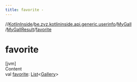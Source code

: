 ```yaml
---
title: favorite -
---
```

//[KotlinInside](../../../index.md)/[be.zvz.kotlininside.api.generic.userinfo](../../index.md)/[MyGall](../index.md)
/[MyGallResult](index.md)/[favorite](favorite.md)

# favorite

[jvm]  
Content  
val [favorite](favorite.md): [List](https://kotlinlang.org/api/latest/jvm/stdlib/kotlin.collections/-list/index.html)<[Gallery](
../../../be.zvz.kotlininside.api.type/-gallery/index.md)>  



